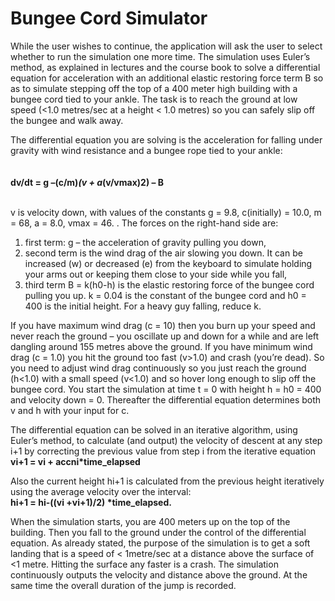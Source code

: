 # Bungee Cord Simulator

While the user wishes to continue, the application will ask the user to select whether to run the simulation one more time.
The simulation uses Euler’s method, as explained in lectures and the course book to solve a differential equation for acceleration with an additional elastic restoring force term B so as to simulate stepping off the top of a 400 meter high building with a bungee cord tied to your ankle. The task is to reach the ground at low speed (<1.0 metres/sec at a height < 1.0 metres) so you can safely slip off the bungee and walk away.

The differential equation you are solving is the acceleration for falling under gravity with wind resistance and a bungee rope tied to your ankle:  
<br/><br/><b>dv/dt = g –(c/m)*(v + a*(v/vmax)2) – B</b><br/><br/>

v is velocity down, with values of the constants g = 9.8, c(initially) = 10.0, m = 68, a = 8.0, vmax = 46.
.
The forces on the right-hand side are:
1.	first term: g – the acceleration of gravity pulling you down,
2.	second term is the wind drag of the air slowing you down. It can be increased (w) or decreased (e) from the keyboard to simulate holding your arms out or keeping them close to your side while you fall, 
3.	third term B =  k(h0-h) is the elastic restoring force of the bungee cord pulling you up. k = 0.04 is the constant of the bungee cord and h0 = 400 is the initial height. For a heavy guy falling, reduce k.

If you have maximum wind drag (c = 10) then you burn up your speed and never reach the ground – you oscillate up and down for a while and are left dangling around 155 metres above the ground. If you have minimum wind drag (c = 1.0) you hit the ground too fast (v>1.0) and crash (you’re dead). So you need to adjust wind drag continuously so you just reach the ground (h<1.0) with a small speed (v<1.0) and so hover long enough to slip off the bungee cord. You start the simulation at time t = 0 with height h = h0 = 400 and velocity down = 0. Thereafter the differential equation determines both v and h with your input for c. 
 
The differential equation can be solved in an iterative algorithm, using Euler’s method, to calculate (and output) the velocity of descent at any step i+1 by correcting the previous value from step i from the iterative equation 
                                                                 <br/><b>vi+1 = vi + accni*time_elapsed</b><br/>

Also the current height hi+1 is calculated from the previous height iteratively using the average velocity over the interval:
                                                              <br/><b>hi+1 = hi-((vi +vi+1)/2) *time_elapsed.</b><br/>

When the simulation starts, you are 400 meters up on the top of the building. Then you fall to the ground under the control of the differential equation. As already stated, the purpose of the simulation is to get a soft landing that is a speed of < 1metre/sec at a distance above the surface of <1 metre. Hitting the surface any faster is a crash. The simulation continuously outputs the velocity and distance above the ground.  At the same time the overall duration of the jump is recorded.
